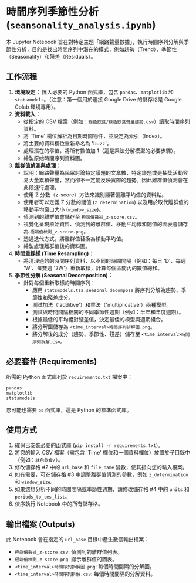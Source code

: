 # 時間序列季節性分析 (`seansonality_analysis.ipynb`)

本 Jupyter Notebook 旨在對特定主題「網路聲量數據」，執行時間序列分解與季節性分析，目的是找出時間序列中潛在的模式，例如趨勢（Trend）、季節性（Seasonality）和殘差（Residuals）。

## 工作流程

1.  **環境設定：** 匯入必要的 Python 函式庫，包含 `pandas`、`matplotlib` 和 `statsmodels`。（注意：第一個用於連接 Google Drive 的儲存格是 Google Colab 環境專用）。
2.  **資料載入：**
    *   從指定的 CSV 檔案（例如：`綠色飲食/綠色飲食聲量趨勢.csv`）讀取時間序列資料。
    *   將 'Time' 欄位解析為日期時間物件，並設定為索引（Index）。
    *   將主要的資料欄位重新命名為 'buzz'。
    *   處理潛在的零值，將所有數值加 1（這是乘法分解模型的必要步驟）。
    *   繪製原始時間序列資料圖。
3.  **離群值偵測與處理：**
    *   說明：網路聲量為民眾討論特定議題的文章數，特定議題或是抽獎活動容易大量累積聲量，然而卻不一定能反映實際的趨勢。因此離群值偵測會在此段進行處理。
    *   使用 Z 分數（z-score）方法來識別顯著偏離平均值的資料點。
    *   使用者可以定義 Z 分數的閾值 (`z_determination`) 以及用於取代離群值的移動平均窗口大小 (`window_size`)。
    *   偵測到的離群值會儲存至 `極端值數據_z-score.csv`。
    *   視覺化呈現原始資料、偵測到的離群值、移動平均線和閾值的圖表會儲存為 `極端值檢測_z-score.png`。
    *   透過迭代方式，將離群值替換為移動平均值。
    *   繪製處理離群值後的資料圖。
4.  **時間重採樣 (Time Resampling)：**
    *   將清理過的的時間序列資料，以不同的時間間隔（例如：每日 'D'、每週 'W'、每雙週 '2W'）重新取樣，計算每個區間內的數值總和。
5.  **季節性分解 (Seasonal Decomposition)：**
    *   針對每個重新取樣的時間序列：
        *   應用 `statsmodels.tsa.seasonal_decompose` 將序列分解為趨勢、季節性和殘差成分。
        *   測試加法（'additive'）和乘法（'multiplicative'）兩種模型。
        *   測試與時間間隔相關的不同季節性週期（例如：半年和年度週期）。
        *   根據最低的平均絕對殘差值，決定最佳的模型與週期組合。
        *   將分解圖儲存為 `<time_interval>時間序列拆解圖.png`。
        *   將分解後的成分（趨勢、季節性、殘差）儲存至 `<time_interval>時間序列拆解.csv`。

## 必要套件 (Requirements)

所需的 Python 函式庫列於 `requirements.txt` 檔案中：
```
pandas
matplotlib
statsmodels
```
您可能也需要 `os` 函式庫，這是 Python 的標準函式庫。

## 使用方式

1.  確保已安裝必要的函式庫 (`pip install -r requirements.txt`)。
2.  將您的輸入 CSV 檔案（需包含 'Time' 欄位和一個資料欄位）放置於子目錄中（例如：`綠色飲食/`）。
3.  修改儲存格 #2 中的 `url_base` 和 `file_name` 變數，使其指向您的輸入檔案。
4.  如有需要，可在儲存格 #3 中調整離群值偵測的參數，例如 `z_determination` 和 `window_size`。
5.  如果您想分析不同的時間間隔或季節性週期，請修改儲存格 #4 中的 `units` 和 `periods_to_tes_list`。
6.  依序執行 Notebook 中的所有儲存格。

## 輸出檔案 (Outputs)

此 Notebook 會在指定的 `url_base` 目錄中產生數個輸出檔案：

*   `極端值數據_z-score.csv`: 偵測到的離群值列表。
*   `極端值檢測_z-score.png`: 顯示離群值的圖表。
*   `<time_interval>時間序列拆解圖.png`: 每個時間間隔的分解圖。
*   `<time_interval>時間序列拆解.csv`: 每個時間間隔的分解資料。
